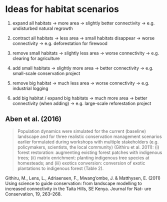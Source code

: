 # Ideas for habitat scenarios

1. expand all habitats
   -> more area
   -> slightly better connectivity
   -> e.g. undisturbed natural regrowth

2. contract all habitats
   -> less area
   -> small habitats disappear
   -> worse connectivity
   -> e.g. deforestation for firewood

3. remove small habitats
   -> slightly less area
   -> worse connectivity
   -> e.g. clearing for agriculture

4. add small habitats
   -> slightly more area
   -> better connectivity
   -> e.g. small-scale conservation project

5. remove big habitat
   -> much less area
   -> worse connectivity
   -> e.g. industrial logging

6. add big habitat / expand big habitats
   -> much more area
   -> better connectivity (when adding)
   -> e.g. large-scale reforestation project


## Aben et al. (2016)

> Population dynamics were simulated for the current (baseline)
> landscape and for three realistic conservation management scenarios
> earlier formulated during workshops with multiple stakeholders
> (e.g. policymakers, scientists, the local community) (Githiru et al.
> 2011): (i) forest restoration: augmenting existing forest patches with
> indigenous trees; (ii) matrix enrichment: planting indigenous tree
> species at homesteads; and (iii) exotics conversion: conversion of
> exotic plantations to indigenous forest (Table 2).

Githiru, M., Lens, L., Adriaensen, F., Mwang’ombe, J. & Matthysen, E.
(2011) Using science to guide conservation: from landscape modelling
to increased connectivity in the Taita Hills, SE Kenya. Journal for Nat-
ure Conservation, 19, 263–268.
